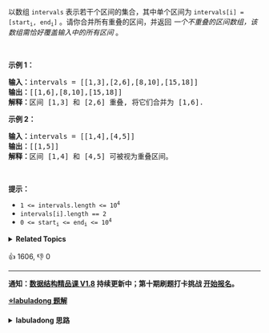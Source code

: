 <p>以数组 <code>intervals</code> 表示若干个区间的集合，其中单个区间为 <code>intervals[i] = [start<sub>i</sub>, end<sub>i</sub>]</code> 。请你合并所有重叠的区间，并返回&nbsp;<em>一个不重叠的区间数组，该数组需恰好覆盖输入中的所有区间</em>&nbsp;。</p>

<p>&nbsp;</p>

<p><strong>示例 1：</strong></p>

<pre>
<strong>输入：</strong>intervals = [[1,3],[2,6],[8,10],[15,18]]
<strong>输出：</strong>[[1,6],[8,10],[15,18]]
<strong>解释：</strong>区间 [1,3] 和 [2,6] 重叠, 将它们合并为 [1,6].
</pre>

<p><strong>示例&nbsp;2：</strong></p>

<pre>
<strong>输入：</strong>intervals = [[1,4],[4,5]]
<strong>输出：</strong>[[1,5]]
<strong>解释：</strong>区间 [1,4] 和 [4,5] 可被视为重叠区间。</pre>

<p>&nbsp;</p>

<p><strong>提示：</strong></p>

<ul>
	<li><code>1 &lt;= intervals.length &lt;= 10<sup>4</sup></code></li>
	<li><code>intervals[i].length == 2</code></li>
	<li><code>0 &lt;= start<sub>i</sub> &lt;= end<sub>i</sub> &lt;= 10<sup>4</sup></code></li>
</ul>
<details><summary><strong>Related Topics</strong></summary>数组 | 排序</details><br>

<div>👍 1606, 👎 0</div>

<div id="labuladong"><hr>

**通知：[数据结构精品课 V1.8](https://aep.h5.xeknow.com/s/1XJHEO) 持续更新中；第十期刷题打卡挑战 [开始报名](https://mp.weixin.qq.com/s/eUG2OOzY3k_ZTz-CFvtv5Q)。**



<p><strong><a href="https://labuladong.github.io/article?qno=56" target="_blank">⭐️labuladong 题解</a></strong></p>
<details><summary><strong>labuladong 思路</strong></summary>

## 基本思路

一个区间可以表示为 `[start, end]`，先按区间的 `start` 排序：

![](https://labuladong.github.io/algo/images/mergeInterval/1.jpg)

**显然，对于几个相交区间合并后的结果区间 `x`，`x.start` 一定是这些相交区间中 `start` 最小的，`x.end` 一定是这些相交区间中 `end` 最大的**：

![](https://labuladong.github.io/algo/images/mergeInterval/2.jpg)

由于已经排了序，`x.start` 很好确定，求 `x.end` 也很容易，可以类比在数组中找最大值的过程。

**详细题解：[一个方法解决三道区间问题](https://labuladong.github.io/article/fname.html?fname=区间问题合集)**

**标签：[区间问题](https://mp.weixin.qq.com/mp/appmsgalbum?__biz=MzAxODQxMDM0Mw==&action=getalbum&album_id=2122021012031569922)，排序**

## 解法代码

```java
class Solution {
    public int[][] merge(int[][] intervals) {
        LinkedList<int[]> res = new LinkedList<>();
        // 按区间的 start 升序排列
        Arrays.sort(intervals, (a, b) -> {
            return a[0] - b[0];
        });

        res.add(intervals[0]);
        for (int i = 1; i < intervals.length; i++) {
            int[] curr = intervals[i];
            // res 中最后一个元素的引用
            int[] last = res.getLast();
            if (curr[0] <= last[1]) {
                last[1] = Math.max(last[1], curr[1]);
            } else {
                // 处理下一个待合并区间
                res.add(curr);
            }
        }
        return res.toArray(new int[0][0]);
    }
}
```

**类似题目**：
  - [1288. 删除被覆盖区间 🟠](/problems/remove-covered-intervals)
  - [986. 区间列表的交集 🟠](/problems/interval-list-intersections)
  - [剑指 Offer II 074. 合并区间 🟠](/problems/SsGoHC)

</details>
</div>



